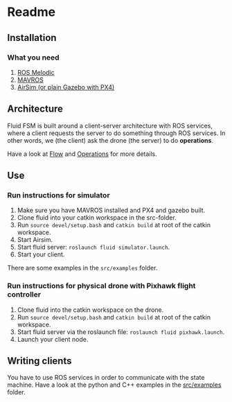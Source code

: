 # Readme 

## Installation 

### What you need

1. [ROS Melodic](http://wiki.ros.org/melodic/Installation) 
2. [MAVROS](https://github.com/mavlink/mavros)
3. [AirSim (or plain Gazebo with PX4)](https://microsoft.github.io/AirSim/)

## Architecture

Fluid FSM is built around a client-server architecture with ROS services, where a client requests the server to do something through ROS services. In other words, we (the client) ask the drone (the server) to do **operations**. 

Have a look at [Flow](https://github.com/AscendNTNU/fluid/tree/master/docs/Flow.md) and [Operations](https://github.com/AscendNTNU/fluid/tree/master/docs/Operations.md) for more details.

## Use

### Run instructions for simulator

1. Make sure you have MAVROS installed and PX4 and gazebo built. 
2. Clone fluid into your catkin workspace in the src-folder.
3. Run `source devel/setup.bash` and `catkin build` at root of the catkin workspace.
4. Start Airsim. 
5. Start fluid server: `roslaunch fluid simulator.launch`.
6. Start your client. 

There are some examples in the `src/examples` folder.


### Run instructions for physical drone with Pixhawk flight controller

1. Clone fluid into the catkin workspace on the drone. 
2. Run `source devel/setup.bash` and `catkin build` at root of the catkin workspace.
3. Start fluid server via the roslaunch file: `roslaunch fluid pixhawk.launch`.
4. Launch your client node.

## Writing clients

You have to use ROS services in order to communicate with the state machine. Have a look at the python and C++ examples in the [src/examples](https://github.com/AscendNTNU/fluid/tree/master/src/examples) folder.

